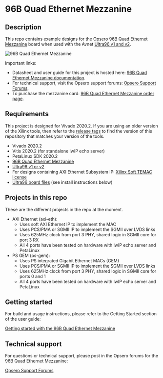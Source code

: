 # 96B Quad Ethernet Mezzanine

## Description

This repo contains example designs for the Opsero 
[96B Quad Ethernet Mezzanine](https://docs.ethernet96.com "96B Quad Ethernet Mezzanine") board when used with the 
Avnet [Ultra96 v1 and v2](http://zedboard.org/product/ultra96 "Ultra96 v1 and v2").

![96B Quad Ethernet Mezzanine](https://opsero.com/wp-content/uploads/2019/01/96b-quad-ethernet-mezzanine-med-3.jpg "96B Quad Ethernet Mezzanine")

Important links:
* Datasheet and user guide for this project is hosted here: [96B Quad Ethernet Mezzanine documentation](https://docs.ethernet96.com "96B Quad Ethernet Mezzanine docs").
* For technical support, visit the Opsero support forums: [Opsero Support Forums](https://opsero.com/forums "Opsero Support Forums").
* To purchase the mezzanine card: [96B Quad Ethernet Mezzanine order page](https://opsero.com/product/96b-quad-ethernet-mezzanine "96B Quad Ethernet Mezzanine order page").

## Requirements

This project is designed for Vivado 2020.2. If you are using an older version of the 
Xilinx tools, then refer to the [release tags](https://github.com/fpgadeveloper/ethernet96/releases "releases")
to find the version of this repository that matches your version of the tools.

* Vivado 2020.2
* Vitis 2020.2 (for standalone lwIP echo server)
* PetaLinux SDK 2020.2
* [96B Quad Ethernet Mezzanine](https://opsero.com/product/96b-quad-ethernet-mezzanine "96B Quad Ethernet Mezzanine")
* [Ultra96 v1 or v2](https://www.96boards.org/product/ultra96/ "Ultra96")
* For designs containing AXI Ethernet Subsystem IP: [Xilinx Soft TEMAC license](http://ethernetfmc.com/getting-a-license-for-the-xilinx-tri-mode-ethernet-mac/ "Xilinx Soft TEMAC license")
* [Ultra96 board files](https://github.com/Avnet/bdf "Ultra96 board files") (see install instructions below)

## Projects in this repo

These are the different projects in the repo at the moment.

* AXI Ethernet (axi-eth):
  * Uses soft AXI Ethernet IP to implement the MAC
  * Uses PCS/PMA or SGMII IP to implement the SGMII over LVDS links
  * Uses 625MHz clock from port 3 PHY, shared logic in SGMII core for port 3 RX
  * All 4 ports have been tested on hardware with lwIP echo server and PetaLinux
* PS GEM (ps-gem):
  * Uses PS integrated Gigabit Ethernet MACs (GEM)
  * Uses PCS/PMA or SGMII IP to implement the SGMII over LVDS links
  * Uses 625MHz clock from port 3 PHY, shared logic in SGMII core for ports 0 and 1
  * All 4 ports have been tested on hardware with lwIP echo server and PetaLinux

## Getting started

For build and usage instructions, please refer to the Getting Started section of the user guide:

[Getting started with the 96B Quad Ethernet Mezzanine](https://docs.ethernet96.com/en/latest/getting_started.html "Getting started")

## Technical support

For questions or technical support, please post in the Opsero forums for the 96B Quad Ethernet Mezzanine:

[Opsero Support Forums](https://opsero.com/forums "Opsero Support Forums")

